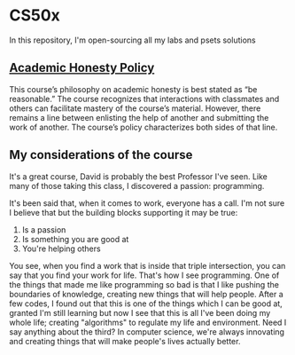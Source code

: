 # CS50x
In this repository, I'm open-sourcing all my labs and psets solutions

## [Academic Honesty Policy](https://cs50.harvard.edu/x/2021/honesty/)
This course’s philosophy on academic honesty is best stated as “be reasonable.” The course recognizes that interactions with classmates and others can facilitate mastery of the course’s material. However, there remains a line between enlisting the help of another and submitting the work of another. The course’s policy characterizes both sides of that line.

## My considerations of the course
It's a great course, David is probably the best Professor I've seen.
Like many of those taking this class, I discovered a passion: programming.

It's been said that, when it comes to work, everyone has a call. I'm not sure I believe that but the building blocks supporting it may be true:
1. Is a passion
2. Is something you are good at
3. You're helping others

You see, when you find a work that is inside that triple intersection, you can say that you find your work for life. That's how I see programming.
One of the things that made me like programming so bad is that I like pushing the boundaries of knowledge, creating new things that will help people.
After a few codes, I found out that this is one of the things which I can be good at, granted I'm still learning but now I see that this is all I've been doing my whole life; creating "algorithms" to regulate my life and environment.
Need I say anything about the third? In computer science, we're always innovating and creating things that will make people's lives actually better.
